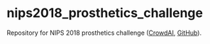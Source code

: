 # nips2018_prosthetics_challenge
Repository for NIPS 2018 prosthetics challenge ([CrowdAI](https://www.crowdai.org/challenges/nips-2018-ai-for-prosthetics-challenge), [GitHub](https://github.com/stanfordnmbl/osim-rl)).
